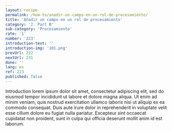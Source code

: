 ```yaml
---
layout: recipe
permalink: /how-to/anadir-un-campo-en-un-rol-de-procesamiento/
title: 'Añadir un campo en un rol de procesamiento'
category: '2. Part B'
sub-category: 'Procesamiento'
rate: '1'
number: '223'
introduction-text: ''
introduction-img: '101.png'
prevUrl: 222
nextUrl: 231
done: ''
lang: es
ref: 223
published: false
---
```


Introduction lorem ipsum dolor sit amet, consectetur adipiscing elit, sed do eiusmod tempor incididunt ut labore et dolore magna aliqua. Ut enim ad minim veniam, quis nostrud exercitation ullamco laboris nisi ut aliquip ex ea commodo consequat. Duis aute irure dolor in reprehenderit in voluptate velit esse cillum dolore eu fugiat nulla pariatur. Excepteur sint occaecat cupidatat non proident, sunt in culpa qui officia deserunt mollit anim id est laborum.
